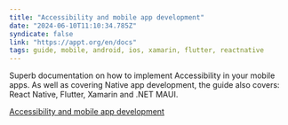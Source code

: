 ```yaml
---
title: "Accessibility and mobile app development"
date: "2024-06-10T11:10:34.785Z"
syndicate: false
link: "https://appt.org/en/docs"
tags: guide, mobile, android, ios, xamarin, flutter, reactnative
---
```


Superb documentation on how to implement Accessibility in your mobile apps. As well as covering Native app development, the guide also covers: React Native, Flutter, Xamarin and .NET MAUI.

[Accessibility and mobile app development](https://appt.org/en/docs)